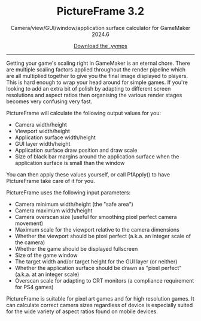 &nbsp;

<h1 align="center">PictureFrame 3.2</h1>
<p align="center">Camera/view/GUI/window/application surface calculator for GameMaker 2024.6</p>

<p align="center"><a href="https://github.com/JujuAdams/PictureFrame/releases/" target="_blank">Download the .yymps</a></p>

---

Getting your game's scaling right in GameMaker is an eternal chore. There are multiple scaling factors applied throughout the render pipeline which are all multiplied together to give you the final image displayed to players. This is hard enough to wrap your head around for simple games. If you're looking to add an extra bit of polish by adapting to different screen resolutions and aspect ratios then organising the various render stages becomes very confusing very fast.

PictureFrame will calculate the following output values for you:

  *  Camera width/height
  *  Viewport width/height
  *  Application surface width/height
  *  GUI layer width/height
  *  Application surface draw position and draw scale
  *  Size of black bar margins around the application surface when the application surface is small than the window

You can then apply these values yourself, or call PfApply() to have PictureFrame take care of it for you.

PictureFrame uses the following input parameters:

   * Camera minimum width/height (the "safe area")
   * Camera maximum width/height
   * Camera overscan size (useful for smoothing pixel perfect camera movement)
   * Maximum scale for the viewport relative to the camera  dimensions
   * Whether the viewport should be pixel perfect (a.k.a. an integer scale of the camera)
   * Whether the game should be displayed fullscreen
   * Size of the game window
   * The target width and/or target height for the GUI layer (or neither)
   * Whether the application surface should be drawn as "pixel perfect" (a.k.a. at an integer scale)
   * Overscan scale for adapting to CRT monitors (a compliance requirement for PS4 games)

PictureFrame is suitable for pixel art games and for high resolution games. It can calculate correct camera sizes regardless of device is especially suited for the wide variety of aspect ratios found on mobile devices.